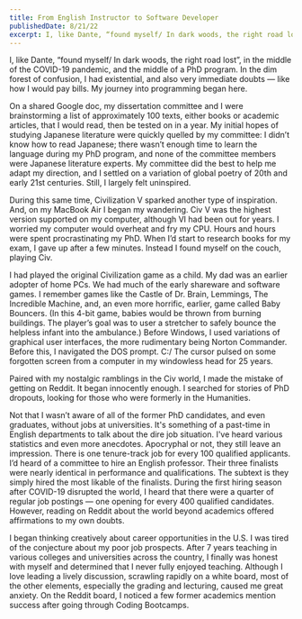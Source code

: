 ```yaml
---
title: From English Instructor to Software Developer
publishedDate: 8/21/22
excerpt: I, like Dante, “found myself/ In dark woods, the right road lost”, in the middle of the COVID-19 pandemic, and the middle of a PhD program. In the dim forest of confusion, I had existential, but also very immediate doubts — like how I would pay bills.
---
```


I, like Dante, “found myself/ In dark woods, the right road lost”, in the middle of the COVID-19 pandemic, and the middle of a PhD program. In the dim forest of confusion, I had existential, and also very immediate doubts — like how I would pay bills. My journey into programming began here.

On a shared Google doc, my dissertation committee and I were brainstorming a list of approximately 100 texts, either books or academic articles, that I would read, then be tested on in a year. My initial hopes of studying Japanese literature were quickly quelled by my committee: I didn’t know how to read Japanese; there wasn’t enough time to learn the language during my PhD program, and none of the committee members were Japanese literature experts. My committee did the best to help me adapt my direction, and I settled on a variation of global poetry of 20th and early 21st centuries. Still, I largely felt uninspired.

During this same time, Civilization V sparked another type of inspiration. And, on my MacBook Air I began my wandering. Civ V was the highest version supported on my computer, although VI had been out for years. I worried my computer would overheat and fry my CPU. Hours and hours were spent procrastinating my PhD. When I’d start to research books for my exam, I gave up after a few minutes. Instead I found myself on the couch, playing Civ.

I had played the original Civilization game as a child. My dad was an earlier adopter of home PCs. We had much of the early shareware and software games. I remember games like the Castle of Dr. Brain, Lemmings, The Incredible Machine, and, an even more horrific, earlier, game called Baby Bouncers. (In this 4-bit game, babies would be thrown from burning buildings. The player’s goal was to user a stretcher to safely bounce the helpless infant into the ambulance.) Before Windows, I used variations of graphical user interfaces, the more rudimentary being Norton Commander. Before this, I navigated the DOS prompt. C:/ The cursor pulsed on some forgotten screen from a computer in my windowless head for 25 years.

Paired with my nostalgic ramblings in the Civ world, I made the mistake of getting on Reddit. It began innocently enough. I searched for stories of PhD dropouts, looking for those who were formerly in the Humanities.

Not that I wasn’t aware of all of the former PhD candidates, and even graduates, without jobs at universities. It's something of a past-time in English departments to talk about the dire job situation. I've heard various statistics and even more anecdotes. Apocryphal or not, they still leave an impression. There is one tenure-track job for every 100 qualified applicants. I’d heard of a committee to hire an English professor. Their three finalists were nearly identical in performance and qualifications. The subtext is they simply hired the most likable of the finalists. During the first hiring season after COVID-19 disrupted the world, I heard that there were a quarter of regular job postings — one opening for every 400 qualified candidates. However, reading on Reddit about the world beyond academics offered affirmations to my own doubts.

I began thinking creatively about career opportunities in the U.S. I was tired of the conjecture about my poor job prospects. After 7 years teaching in various colleges and universities across the country, I finally was honest with myself and determined that I never fully enjoyed teaching. Although I love leading a lively discussion, scrawling rapidly on a white board, most of the other elements, especially the grading and lecturing, caused me great anxiety. On the Reddit board, I noticed a few former academics mention success after going through Coding Bootcamps.
